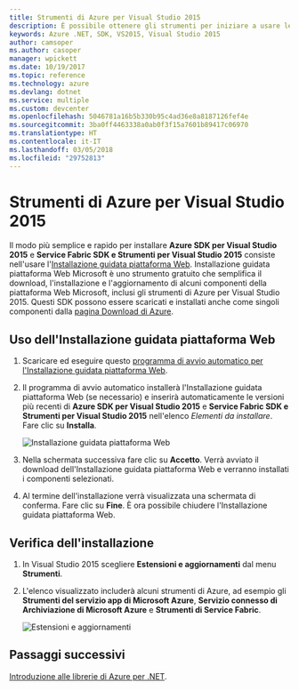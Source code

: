 ```yaml
---
title: Strumenti di Azure per Visual Studio 2015
description: È possibile ottenere gli strumenti per iniziare a usare le librerie .NET di Azure da Visual Studio 2015.
keywords: Azure .NET, SDK, VS2015, Visual Studio 2015
author: camsoper
ms.author: casoper
manager: wpickett
ms.date: 10/19/2017
ms.topic: reference
ms.technology: azure
ms.devlang: dotnet
ms.service: multiple
ms.custom: devcenter
ms.openlocfilehash: 5046781a16b5b330b95c4ad36e8a8187126fef4e
ms.sourcegitcommit: 3ba0ff4463338a0ab0f3f15a7601b89417c06970
ms.translationtype: HT
ms.contentlocale: it-IT
ms.lasthandoff: 03/05/2018
ms.locfileid: "29752813"
---
```

# <a name="azure-tools-for-visual-studio-2015"></a>Strumenti di Azure per Visual Studio 2015

Il modo più semplice e rapido per installare **Azure SDK per Visual Studio 2015** e **Service Fabric SDK e Strumenti per Visual Studio 2015** consiste nell'usare l'[Installazione guidata piattaforma Web](https://www.microsoft.com/web/downloads/platform.aspx).  Installazione guidata piattaforma Web Microsoft è uno strumento gratuito che semplifica il download, l'installazione e l'aggiornamento di alcuni componenti della piattaforma Web Microsoft, inclusi gli strumenti di Azure per Visual Studio 2015.  Questi SDK possono essere scaricati e installati anche come singoli componenti dalla [pagina Download di Azure](https://azure.microsoft.com/downloads/). 

## <a name="using-the-web-platform-installer"></a>Uso dell'Installazione guidata piattaforma Web

1. Scaricare ed eseguire questo [programma di avvio automatico per l'Installazione guidata piattaforma Web](https://www.microsoft.com/web/handlers/webpi.ashx?command=getinstallerredirect&appid=VWDOrVs2015AzurePack;MicrosoftAzure-ServiceFabric-VS2015).  

2. Il programma di avvio automatico installerà l'Installazione guidata piattaforma Web (se necessario) e inserirà automaticamente le versioni più recenti di **Azure SDK per Visual Studio 2015** e **Service Fabric SDK e Strumenti per Visual Studio 2015** nell'elenco *Elementi da installare*.  Fare clic su **Installa**.

    ![Installazione guidata piattaforma Web](media/dotnet-sdk-vs2015-install/webpi.png)

3. Nella schermata successiva fare clic su **Accetto**.  Verrà avviato il download dell'Installazione guidata piattaforma Web e verranno installati i componenti selezionati.

4. Al termine dell'installazione verrà visualizzata una schermata di conferma.  Fare clic su **Fine**.  È ora possibile chiudere l'Installazione guidata piattaforma Web.

## <a name="verifying-the-installation"></a>Verifica dell'installazione

1. In Visual Studio 2015 scegliere **Estensioni e aggiornamenti** dal menu **Strumenti**.

2. L'elenco visualizzato includerà alcuni strumenti di Azure, ad esempio gli **Strumenti del servizio app di Microsoft Azure**, **Servizio connesso di Archiviazione di Microsoft Azure** e **Strumenti di Service Fabric**.

    ![Estensioni e aggiornamenti](media\dotnet-sdk-vs2015-install\ext-tools.png)

## <a name="next-steps"></a>Passaggi successivi

[Introduzione alle librerie di Azure per .NET](dotnet-sdk-azure-get-started.md).
